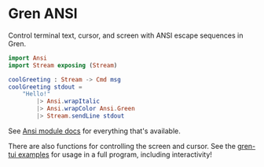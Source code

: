 # Gren ANSI

Control terminal text, cursor, and screen with ANSI escape sequences in Gren.

```elm
import Ansi
import Stream exposing (Stream)

coolGreeting : Stream -> Cmd msg
coolGreeting stdout =
    "Hello!"
        |> Ansi.wrapItalic
        |> Ansi.wrapColor Ansi.Green
        |> Stream.sendLine stdout
```

See [Ansi module docs](https://packages.gren-lang.org/package/blaix/gren-ansi/latest/module/Ansi) for everything that's available.

There are also functions for controlling the screen and cursor.
See the [gren-tui examples](https://github.com/blaix/gren-tui) for usage in a full program, including interactivity!
